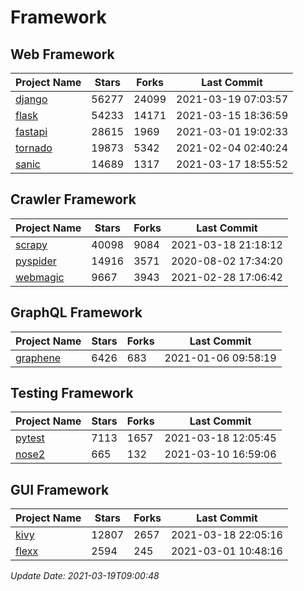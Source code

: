# Framework

## Web Framework
| Project Name | Stars | Forks | Last Commit |
| ------------ | ----- | ----- | ----------- |
| [django](https://github.com/django/django) | 56277 | 24099 | 2021-03-19 07:03:57 |
| [flask](https://github.com/pallets/flask) | 54233 | 14171 | 2021-03-15 18:36:59 |
| [fastapi](https://github.com/tiangolo/fastapi) | 28615 | 1969 | 2021-03-01 19:02:33 |
| [tornado](https://github.com/tornadoweb/tornado) | 19873 | 5342 | 2021-02-04 02:40:24 |
| [sanic](https://github.com/sanic-org/sanic) | 14689 | 1317 | 2021-03-17 18:55:52 |

## Crawler Framework
| Project Name | Stars | Forks | Last Commit |
| ------------ | ----- | ----- | ----------- |
| [scrapy](https://github.com/scrapy/scrapy) | 40098 | 9084 | 2021-03-18 21:18:12 |
| [pyspider](https://github.com/binux/pyspider) | 14916 | 3571 | 2020-08-02 17:34:20 |
| [webmagic](https://github.com/code4craft/webmagic) | 9667 | 3943 | 2021-02-28 17:06:42 |

## GraphQL Framework
| Project Name | Stars | Forks | Last Commit |
| ------------ | ----- | ----- | ----------- |
| [graphene](https://github.com/graphql-python/graphene) | 6426 | 683 | 2021-01-06 09:58:19 |

## Testing Framework
| Project Name | Stars | Forks | Last Commit |
| ------------ | ----- | ----- | ----------- |
| [pytest](https://github.com/pytest-dev/pytest) | 7113 | 1657 | 2021-03-18 12:05:45 |
| [nose2](https://github.com/nose-devs/nose2) | 665 | 132 | 2021-03-10 16:59:06 |

## GUI Framework
| Project Name | Stars | Forks | Last Commit |
| ------------ | ----- | ----- | ----------- |
| [kivy](https://github.com/kivy/kivy) | 12807 | 2657 | 2021-03-18 22:05:16 |
| [flexx](https://github.com/flexxui/flexx) | 2594 | 245 | 2021-03-01 10:48:16 |

*Update Date: 2021-03-19T09:00:48*